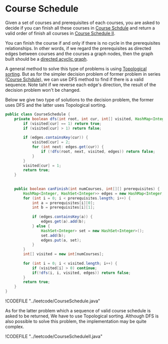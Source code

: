 # Course Schedule

Given a set of courses and prerequisites of each courses, you are asked to decide
if you can finish all these courses in [Course Schdule](https://leetcode.com/problems/course-schedule/)
and return a valid order of finish all courses in [Course Schedule II](https://leetcode.com/problems/course-schedule-ii/).

You can finish the course if and only if there is no cycle in the prerequisites relationships.
In other words, if we regard the prerequisites as directed edges between courses and the courses a graph nodes,
then the graph built should be a [directed acyclic graph](https://en.wikipedia.org/wiki/Directed_acyclic_graph).

A general method to solve this type of problems is using [Topological sorting](https://en.wikipedia.org/wiki/Topological_sorting).
But as for the simpler decision problem of former problem in series ([Course Schdule](https://leetcode.com/problems/course-schedule/)),
we can use DFS method to find if there is a valid sequence. Note taht if we reverse each edge's direction,
the result of the decision problem won't be changed.

Below we give two type of solutions to the decision problem, the former uses DFS and the latter uses
Topological sorting.

```java
public class CourseSchedule {
    private boolean dfs(int root, int cur, int[] visited, HashMap<Integer, HashSet<Integer>> edges) {
        if (visited[cur] == 1) return true;
        if (visited[cur] > 1) return false;
        
        if (edges.containsKey(cur)) {
            visited[cur] = 2;
            for (int next: edges.get(cur)) {
                if (!dfs(root, next, visited, edges)) return false;
            }
        }
        visited[cur] = 1;
        return true;
    }
    
    
    public boolean canFinish(int numCourses, int[][] prerequisites) {
        HashMap<Integer, HashSet<Integer>> edges = new HashMap<Integer, HashSet<Integer>>();
        for (int i = 0; i < prerequisites.length; i++) {
            int a = prerequisites[i][0];
            int b = prerequisites[i][1];
            
            if (edges.containsKey(a)) {
                edges.get(a).add(b);
            } else {
                HashSet<Integer> set = new HashSet<Integer>();
                set.add(b);
                edges.put(a, set);
            }
        }
        int[] visited = new int[numCourses];
        
        for (int i = 0; i < visited.length; i++) {
            if (visited[i] > 0) continue;
            if(!dfs(i, i, visited, edges)) return false;
        }
        return true;
    }
}

```

!CODEFILE "../leetcode/CourseSchedule.java"

As for the latter problem which a sequence of valid course schedule is asked to be returned,
We have to use Topological sorting. Although DFS is also possible to solve this problem,
the implementation may be quite complex.

!CODEFILE "../leetcode/CourseScheduleII.java"


